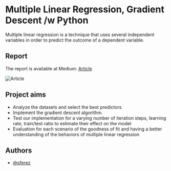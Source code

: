 # Multiple Linear Regression, Gradient Descent /w Python

Multiple linear regression is a technique that uses several independent variables in order to predict the outcome of a dependent variable.

## Report

The report is available at Medium: [Article](https://medium.com/python-in-plain-english/multiple-linear-regression-gradient-descent-python-a19d5c41aeae)

![Article](https://miro.medium.com/v2/resize:fit:1400/format:webp/1*Jb25Gl2_lzZrTfZlUoKhAg.png)

## Project aims

- Analyze the datasets and select the best predictors.
- Implement the gradient descent algorithm.
- Test our implementation for a varying number of iteration steps, learning rate, train/test ratio to estimate their effect on the model
- Evaluation for each scenario of the goodness of fit and having a better understanding of the behaviors of multiple linear regression


## Authors

- [@sferez](https://github.com/sferez)
